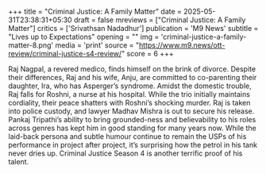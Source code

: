 +++
title = "Criminal Justice: A Family Matter"
date = 2025-05-31T23:38:31+05:30
draft = false
mreviews = ["Criminal Justice: A Family Matter"]
critics = ['Srivathsan Nadadhur']
publication = 'M9 News'
subtitle = "Lives up to Expectations"
opening = ""
img = 'criminal-justice-a-family-matter-8.png'
media = 'print'
source = "https://www.m9.news/ott-review/criminal-justice-s4-review/"
score = 6
+++

Raj Nagpal, a revered medico, finds himself on the brink of divorce. Despite their differences, Raj and his wife, Anju, are committed to co-parenting their daughter, Ira, who has Asperger’s syndrome. Amidst the domestic trouble, Raj falls for Roshni, a nurse at his hospital. While the trio initially maintains cordiality, their peace shatters with Roshni’s shocking murder. Raj is taken into police custody, and lawyer Madhav Mishra is out to secure his release. Pankaj Tripathi’s ability to bring grounded-ness and believability to his roles across genres has kept him in good standing for many years now. While the laid-back persona and subtle humour continue to remain the USPs of his performance in project after project, it’s surprising how the petrol in his tank never dries up. Criminal Justice Season 4 is another terrific proof of his talent.
